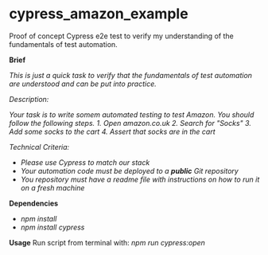 # cypress_amazon_example

Proof of concept Cypress e2e test to verify my understanding of the fundamentals of test automation.

**Brief**

*This is just a quick task to verify that the fundamentals of test automation are understood and can be put into practice.*

*Description:*

*Your task is to write somem automated testing to test Amazon.*
*You should follow the following steps.*
*1. Open amazon.co.uk*
*2. Search for "Socks"*
*3. Add some socks to the cart*
*4. Assert that socks are in the cart*

*Technical Criteria:*
* *Please use Cypress to match our stack*
* *Your automation code must be deployed to a **public** Git repository*
* *You repository must have a readme file with instructions on how to run it on a fresh machine*

**Dependencies**

* *npm install*
* *npm install cypress*


**Usage**
Run script from terminal with:
*npm run cypress:open*
